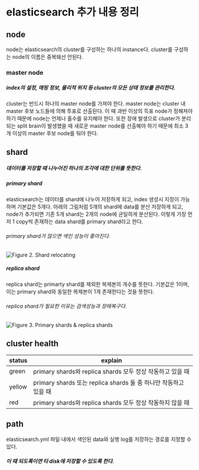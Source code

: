 # elasticsearch 추가 내용 정리

## node

node는 elasticsearch의 cluster를 구성하는 하나의 instance다. cluster를 구성하는 node의 이름은 중복돼선 안된다.

### master node 

##### *index의 설정, 매핑 정보, 물리적 위치 등 cluster의 모든 상태 정보를 관리한다.*

cluster는 반드시 하나의 master node를 가져야 한다. master node는 cluster 내 master 후보 노드들에 의해 투표로 선출된다. 이 때 과반 이상의 득표 node가 정해져야 하기 때문에 node는 언제나 홀수를 유지해야 한다. 또한 장애 발생으로 cluster가 분리되는 split brain이 발생했을 때 새로운 master node를 선출해야 하기 때문에 최소 3개 이상의 master 후보 node를 둬야 한다. 

## shard

##### *데이터를 저장할 때 나누어진 하나의 조각에 대한 단위를 뜻한다.*

##### primary shard

elasticsearch는 데이터를 shard에 나누어 저장하게 되고, index 생성시 지정이 가능하며 기본값은 5개다. 아래의 그림처럼 5개의 shard에 data를 분산 저장하게 되고, node가 추가되면 기존 5개 shard는 2개의 node에 균일하게 분산된다. 이렇게 가장 먼저 1 copy씩 존재하는 data shard를 primary shard라고 한다. 

###### primary shard가 많으면 색인 성능이 좋아진다.

![Figure 2. Shard relocating](http://i0.wp.com/guruble.com/wp-content/uploads/2014/02/shards_and_replicas-002.png?resize=500%2C357)

##### replica shard

replica shard는 primarty shard를 제외한 복제본의 개수를 뜻한다. 기본값은 1이며, 이는 primary shard와 동일한 복제본이 1개 존재한다는 것을 뜻한다.

###### replica shard가 필요한 이유는 검색성능과 장애복구다.

![Figure 3. Primary shards & replica shards](http://i1.wp.com/guruble.com/wp-content/uploads/2014/02/shards_and_replicas-003.png?resize=593%2C292)

## cluster health 

| status | explain                                                      |
| ------ | ------------------------------------------------------------ |
| green  | primary shards와 replica shards 모두 정상 작동하고 있을 때   |
| yellow | primary shards 또는 replica shards 둘 중 하나만 작동하고 있을 때 |
| red    | primary shards와 replica shards 모두 정상 작동하지 않을 때   |



## path

elasticsearch.yml 파일 내에서 색인된 data와 실행 log를 저장하는 경로를 지정할 수 있다. 

##### 이 때 되도록이면 타 disk에 저장할 수 있도록 한다. 

